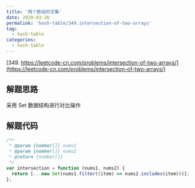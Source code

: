 ```yaml
---
title: '两个数组的交集'
date: 2020-03-26
permalink: 'hash-table/349.intersection-of-two-arrays'
tag:
  - hash-table
categories:
  - hash-table
---
```


[349. https://leetcode-cn.com/problems/intersection-of-two-arrays/](https://leetcode-cn.com/problems/intersection-of-two-arrays/)

## 解题思路

采用 Set 数据结构进行对比操作

## 解题代码

```js
/**
 * @param {number[]} nums1
 * @param {number[]} nums2
 * @return {number[]}
 */
var intersection = function (nums1, nums2) {
  return [...new Set(nums1.filter((item) => nums2.includes(item)))];
};
```
